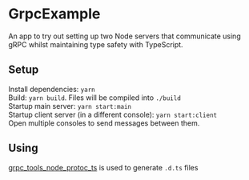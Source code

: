 # GrpcExample

An app to try out setting up two Node servers that communicate using gRPC whilst maintaining type safety with TypeScript.

## Setup

Install dependencies: `yarn`  
Build: `yarn build`. Files will be compiled into `./build`  
Startup main server: `yarn start:main`  
Startup client server (in a different console): `yarn start:client`  
Open multiple consoles to send messages between them.

## Using

[grpc_tools_node_protoc_ts](https://github.com/agreatfool/grpc_tools_node_protoc_ts) is used to generate `.d.ts` files
